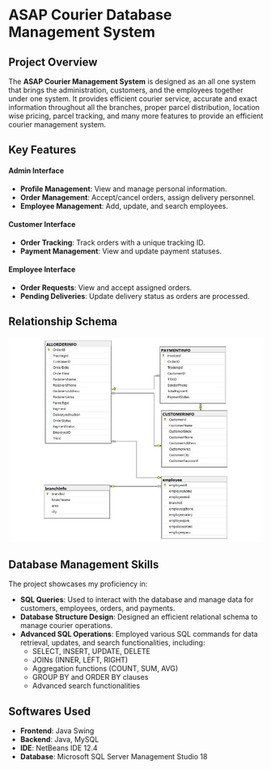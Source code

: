 # ASAP Courier Database Management System

## Project Overview
The **ASAP Courier Management System** is designed as an all one system that brings the administration, customers, and the employees together under one system. It provides efficient courier service, accurate and exact information throughout all the branches, proper parcel distribution, location wise pricing, parcel tracking, and many more features to provide an efficient courier management system.

## Key Features

#### Admin Interface
- **Profile Management**: View and manage personal information.
- **Order Management**: Accept/cancel orders, assign delivery personnel.
- **Employee Management**: Add, update, and search employees.
  
#### Customer Interface
- **Order Tracking**: Track orders with a unique tracking ID.
- **Payment Management**: View and update payment statuses.

#### Employee Interface
- **Order Requests**: View and accept assigned orders.
- **Pending Deliveries**: Update delivery status as orders are processed.
## Relationship Schema
![Relationship Schema](https://github.com/ashfiqunmustari/ASAP-Courier-Database-Management-System/blob/main/RelationshipSchema.png?raw=true)

## Database Management Skills
The project showcases my proficiency in:
- **SQL Queries**: Used to interact with the database and manage data for customers, employees, orders, and payments.
- **Database Structure Design**: Designed an efficient relational schema to manage courier operations.
- **Advanced SQL Operations**: Employed various SQL commands for data retrieval, updates, and search functionalities, including:
  - SELECT, INSERT, UPDATE, DELETE
  - JOINs (INNER, LEFT, RIGHT)
  - Aggregation functions (COUNT, SUM, AVG)
  - GROUP BY and ORDER BY clauses
  - Advanced search functionalities
## Softwares Used
- **Frontend**: Java Swing
- **Backend**: Java, MySQL
- **IDE**: NetBeans IDE 12.4
- **Database**: Microsoft SQL Server Management Studio 18
